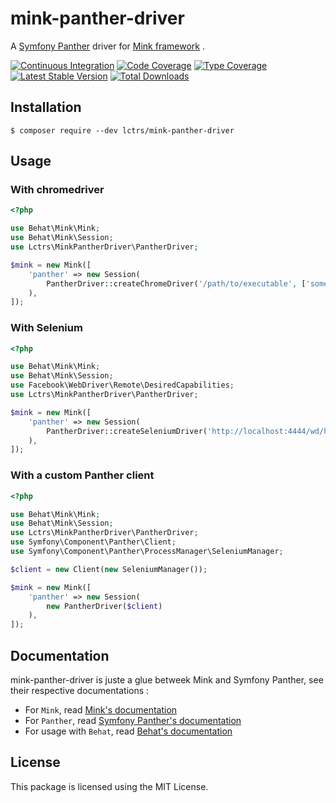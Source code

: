 # mink-panther-driver

A [Symfony Panther](https://github.com/symfony/panther) driver for [Mink framework](http://mink.behat.org/en/latest/) .

[![Continuous Integration](https://github.com/Lctrs/mink-panther-driver/workflows/Continuous%20Integration/badge.svg)](https://github.com/Lctrs/mink-panther-driver/actions)
[![Code Coverage](https://img.shields.io/codecov/c/github/Lctrs/mink-panther-driver?style=flat-square)](https://codecov.io/gh/Lctrs/mink-panther-driver)
[![Type Coverage](https://shepherd.dev/github/Lctrs/mink-panther-driver/coverage.svg)](https://shepherd.dev/github/Lctrs/mink-panther-driver)
[![Latest Stable Version](https://img.shields.io/packagist/v/Lctrs/mink-panther-driver?style=flat-square)](https://packagist.org/packages/Lctrs/mink-panther-driver)
[![Total Downloads](https://img.shields.io/packagist/dt/Lctrs/mink-panther-driver?style=flat-square)](https://packagist.org/packages/Lctrs/mink-panther-driver)

## Installation

```
$ composer require --dev lctrs/mink-panther-driver
```

## Usage

### With chromedriver

```php
<?php

use Behat\Mink\Mink;
use Behat\Mink\Session;
use Lctrs\MinkPantherDriver\PantherDriver;

$mink = new Mink([
    'panther' => new Session(
        PantherDriver::createChromeDriver('/path/to/executable', ['some', 'arguments'], ['scheme' => 'https'])
    ),
]);
```

### With Selenium

```php
<?php

use Behat\Mink\Mink;
use Behat\Mink\Session;
use Facebook\WebDriver\Remote\DesiredCapabilities;
use Lctrs\MinkPantherDriver\PantherDriver;

$mink = new Mink([
    'panther' => new Session(
        PantherDriver::createSeleniumDriver('http://localhost:4444/wd/hub', DesiredCapabilities::firefox())
    ),
]);
```

### With a custom Panther client

```php
<?php

use Behat\Mink\Mink;
use Behat\Mink\Session;
use Lctrs\MinkPantherDriver\PantherDriver;
use Symfony\Component\Panther\Client;
use Symfony\Component\Panther\ProcessManager\SeleniumManager;

$client = new Client(new SeleniumManager());

$mink = new Mink([
    'panther' => new Session(
        new PantherDriver($client)
    ),
]);
```

## Documentation

mink-panther-driver is juste a glue betweek Mink and Symfony Panther, see their respective documentations :

* For `Mink`, read [Mink's documentation](http://mink.behat.org/en/latest/)
* For `Panther`, read [Symfony Panther's documentation](https://github.com/symfony/panther)
* For usage with `Behat`, read [Behat's documentation](http://behat.org/en/latest/guides.html)

## License

This package is licensed using the MIT License.
